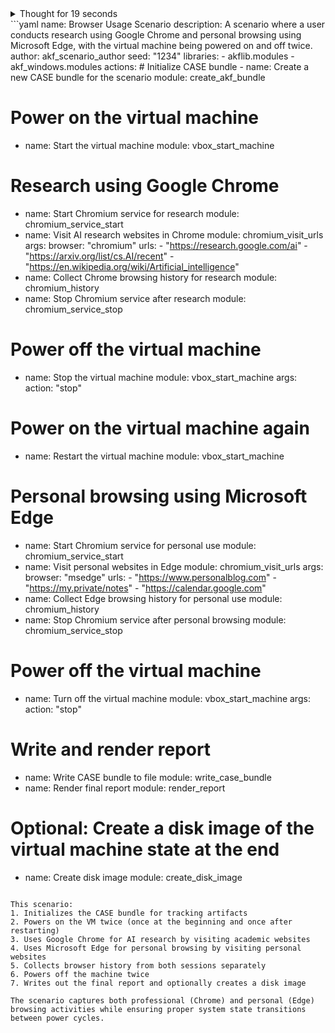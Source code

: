 <details type="reasoning" done="true" duration="19">
<summary>Thought for 19 seconds</summary>
> Alright, so I need to create a declarative script based on the given prompt. Let me start by understanding the requirements.
> 
> The user wants a scenario where a user conducts research about artificial intelligence using Google Chrome but uses Microsoft Edge exclusively for personal purposes. Also, the machine needs to be powered on and off at least twice during the scenario.
> 
> First, I'll break down the steps needed:
> 
> 1. **Initialize CASE bundle**: This is always the first step in any scenario to set up logging and reporting. The module `create_akf_bundle` is used here.
> 
> 2. **Powering up the VM**: Since the machine needs to be powered on twice, I should structure the script so that it starts, does some actions, stops, then starts again for more actions, and finally stops.
> 
> 3. **Browser Actions**:
>    - Using Google Chrome for research: This involves starting Chromium (since both Chrome and Edge are based on Chromium), visiting AI research URLs.
>    - Using Microsoft Edge for personal purposes: Similarly, but with different URLs.
> 
> 4. **Collecting Artifacts**: After each session, I need to collect the browsing history using `chromium_history`.
> 
> 5. **Writing and Rendering Reports**: At the end, write the CASE bundle to a file and generate a PDF report.
> 
> Now, considering dependencies:
> 
> - `vbox_start` must be called before any VM actions.
> - Starting Chromium services requires the VM to be running (`vbox_start_machine`).
> - After collecting artifacts, stopping the services is good practice.
> 
> I should also ensure that after each major action (like starting browsers), I collect the history. This means I'll have two separate sessions for Chrome and Edge, each with their own set of actions and artifact collection.
> 
> Putting it all together:
> 
> 1. Start VM.
> 2. Start Chromium service for Chrome research, visit AI URLs, collect history.
> 3. Stop services and artifacts.
> 4. Stop VM.
> 5. Start VM again.
> 6. Start Chromium service for Edge personal use, visit personal sites, collect history.
> 7. Stop services and artifacts.
> 8. Stop VM.
> 9. Finally, write the report.
> 
> I need to make sure each action is properly ordered and that all dependencies are met. Also, libraries must be correctly specified as given.
> 
> Double-checking module arguments:
> 
> - `chromium_visit_urls` needs either `urls` or `file`. I'll use `urls` for each browser.
> - Disk image creation requires stopping the machine first, but since we're stopping anyway after each session, that's covered.
> 
> I think this structure meets all requirements. Now, I'll draft the YAML accordingly, making sure each action is correctly sequenced and arguments are properly passed.
</details>
```yaml
name: Browser Usage Scenario
description: A scenario where a user conducts research using Google Chrome and personal browsing using Microsoft Edge, with the virtual machine being powered on and off twice.
author: akf_scenario_author
seed: "1234"
libraries:
  - akflib.modules
  - akf_windows.modules
actions:
  # Initialize CASE bundle
  - name: Create a new CASE bundle for the scenario
    module: create_akf_bundle
  
  # Power on the virtual machine
  - name: Start the virtual machine
    module: vbox_start_machine

  # Research using Google Chrome
  - name: Start Chromium service for research
    module: chromium_service_start
  - name: Visit AI research websites in Chrome
    module: chromium_visit_urls
    args:
      browser: "chromium"
      urls:
        - "https://research.google.com/ai"
        - "https://arxiv.org/list/cs.AI/recent"
        - "https://en.wikipedia.org/wiki/Artificial_intelligence"
  - name: Collect Chrome browsing history for research
    module: chromium_history
  - name: Stop Chromium service after research
    module: chromium_service_stop

  # Power off the virtual machine
  - name: Stop the virtual machine
    module: vbox_start_machine
    args:
      action: "stop"

  # Power on the virtual machine again
  - name: Restart the virtual machine
    module: vbox_start_machine

  # Personal browsing using Microsoft Edge
  - name: Start Chromium service for personal use
    module: chromium_service_start
  - name: Visit personal websites in Edge
    module: chromium_visit_urls
    args:
      browser: "msedge"
      urls:
        - "https://www.personalblog.com"
        - "https://my.private/notes"
        - "https://calendar.google.com"
  - name: Collect Edge browsing history for personal use
    module: chromium_history
  - name: Stop Chromium service after personal browsing
    module: chromium_service_stop

  # Power off the virtual machine
  - name: Turn off the virtual machine
    module: vbox_start_machine
    args:
      action: "stop"

  # Write and render report
  - name: Write CASE bundle to file
    module: write_case_bundle
  - name: Render final report
    module: render_report

# Optional: Create a disk image of the virtual machine state at the end
- name: Create disk image
  module: create_disk_image
```

This scenario:
1. Initializes the CASE bundle for tracking artifacts
2. Powers on the VM twice (once at the beginning and once after restarting)
3. Uses Google Chrome for AI research by visiting academic websites
4. Uses Microsoft Edge for personal browsing by visiting personal websites
5. Collects browser history from both sessions separately
6. Powers off the machine twice
7. Writes out the final report and optionally creates a disk image

The scenario captures both professional (Chrome) and personal (Edge) browsing activities while ensuring proper system state transitions between power cycles.